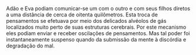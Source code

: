 ﻿Adão e Eva podiam comunicar-se um com o outro e com seus filhos diretos a uma distância de cerca de oitenta quilômetros. Esta troca de pensamentos se efetuava por meio dos delicados alvéolos de gás localizados muito perto de suas estruturas cerebrais. Por este mecanismo eles podiam enviar e receber oscilações de pensamentos. Mas tal poder foi instantaneamente suspenso quando da submissão da mente à discórdia e degradação do mal.